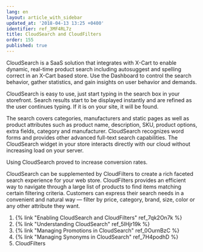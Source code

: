 ```yaml
---
lang: en
layout: article_with_sidebar
updated_at: '2018-04-13 13:25 +0400'
identifier: ref_3MF4RL7z
title: CloudSearch and CloudFilters
order: 155
published: true
---
```


CloudSearch is a SaaS solution that integrates with X-Cart to enable dynamic, real-time product search including autosuggest and spelling correct in an X-Cart based store. Use the Dashboard to control the search behavior, gather statistics, and gain insights on user behavior and demands. 

CloudSearch is easy to use, just start typing in the search box in your storefront. Search results start to be displayed instantly and are refined as the user continues typing. If it is on your site, it will be found. 

The search covers categories, manufacturers and static pages as well as product attributes such as product name, description, SKU, product options, extra fields, category and manufacturer. CloudSearch recognizes word forms and provides other advanced full-text search capabilities. The CloudSearch widget in your store interacts directly with our cloud without increasing load on your server. 

Using CloudSearch proved to increase conversion rates.

CloudSearch can be supplemented by CloudFilters to create a rich faceted search experience for your web store. CloudFilters provides an efficient way to navigate through a large list of products to find items matching certain filtering criteria. Customers can express their search needs in a convenient and natural way — filter by price, category, brand, size, color or any other attribute they want.

1. {% link "Enabling CloudSearch and CloudFilters" ref_7qk2On7k %}
2. {% link "Understanding CloudSearch" ref_5IHjr19k %}
3. {% link "Managing Promotions in CloudSearch" ref_0OurnBzC %}
4. {% link "Managing Synonyms in CloudSearch" ref_7H4podhD %}
5. CloudFilters
